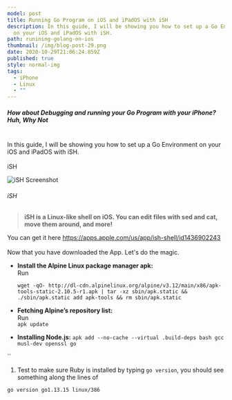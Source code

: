 ```yaml
---
model: post
title: Running Go Program on iOS and iPadOS with iSH
description: In this guide, I will be showing you how to set up a Go Environment
  on your iOS and iPadOS with iSH.
path: runining-golang-on-ios
thumbnail: /img/blog-post-29.png
date: 2020-10-29T21:06:24.859Z
published: true
style: normal-img
tags:
  - iPhone
  - Linux
  - ""
---
```

##### How about Debugging and running your Go Program with your iPhone? Huh, Why Not

\
In this guide, I will be showing you how to set up a Go Environment on your iOS and iPadOS with iSH.\
\
iSH

![](https://camo.githubusercontent.com/54ac3280f1efabbe7f1c7bda8889cbd95c2de43a/68747470733a2f2f6973682e6170702f6173736574732f6769746875622d726561646d652e706e67 "iSH Screenshot")

###### iSH

> **iSH is a Linux-like shell on iOS. You can edit files with sed and cat, move them around, and more!**

You can get it here <https://apps.apple.com/us/app/ish-shell/id1436902243>\
\
Now that you have downloaded the App. Let's do the magic.

* **Install the Alpine Linux package manager apk:** \
  Run  

  ```
  wget -qO- http://dl-cdn.alpinelinux.org/alpine/v3.12/main/x86/apk-tools-static-2.10.5-r1.apk | tar -xz sbin/apk.static && ./sbin/apk.static add apk-tools && rm sbin/apk.static
  ```
* **Fetching Alpine’s repository list:**\
  Run\
  `apk update`
* **Installing Node.js:** `apk add --no-cache --virtual .build-deps bash gcc musl-dev openssl go`

``

1. Test to make sure Ruby is installed by typing `go version`, you should see something along the lines of

```
go version go1.13.15 linux/386
```